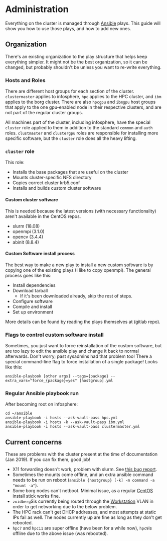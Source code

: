 # Administration

Everything on the cluster is managed through [Ansible](../../technologies/tools/ansible.md) plays. This guide will show you how to use those plays, and how to add new ones.

## Organization

There's an existing organization to the play structure that helps keep everything simpler. It might not be the best organization, so it can be changed, but probably shouldn't be unless you want to re-write everything.

### Hosts and Roles

There are different host groups for each section of the cluster. `clustermaster` applies to infosphere, `hpc` applies to the HPC cluster, and `ibm` applies to the borg cluster. There are also `hpcgpu` and `ibmgpu` host groups that apply to the one gpu-enabled node in their respective clusters, and are not part of the regular cluster groups.

All machines part of the cluster, including infosphere, have the special `cluster` role applied to them in addition to the standard `common` and `auth` roles. `clustmaster` and `clustergpu` roles are responsible for installing more specific software, but the `cluster` role does all the heavy lifting.

### `cluster` role

This role:

* Installs the base packages that are useful on the cluster
* Mounts cluster-specific NFS directory
* Copies correct cluster krb5.conf
* Installs and builds custom cluster software

#### Custom cluster software

This is needed because the latest versions \(with necessary functionality\) aren't available in the CentOS repos.

* slurm \(18.08\)
* openmpi \(3.1.0\)
* opencv \(3.4.4\)
* abinit \(8.8.4\)

#### Custom Software install process

The best way to make a new play to install a new custom software is by copying one of the existing plays \(I like to copy openmpi\). The general process goes like this:

* Install dependencies
* Download tarball
  * If it's been downloaded already, skip the rest of steps.
* Configure software
* Compile and install
* Set up environment

More details can be found by reading the plays themselves at \(gitlab repo\).

### Flags to control custom software install

Sometimes, you just want to force reinstallation of the custom software, but are too lazy to edit the ansible play and change it back to normal afterwards. Don't worry; past sysadmins had that problem too! There a special command-line flag to force installation of a single package! Looks like this:

```text
ansible-playbook [other args] --tags={package} --extra_vars="force_{package}=yes" [hostgroup].yml
```

### Regular Ansible playbook run

After becoming root on infosphere:

```text
cd ~/ansible
ansible-playbook -i hosts --ask-vault-pass hpc.yml
ansible-playbook -i hosts -k --ask-vault-pass ibm.yml
ansible-playbook -i hosts --ask-vault-pass clustermaster.yml
```

## Current concerns

These are problems with the cluster present at the time of documentation \(Jan 2019\). If you can fix them, good job!

* X11 forwarding doesn't work, problem with slurm. See [this bug report](https://bugs.schedmd.com/show_bug.cgi?id=5692).
* Sometimes the mounts come offline, and an extra ansible command needs to be run on reboot \(`ansible {hostgroup} [-k] -m command -a "mount -a"`\).
* Some borg nodes can't netboot. Minimal issue, as a regular [CentOS](../../technologies/servers/centos.md) install stick works fine.
* `zoidberg`Sis currently being routed through the [Workstation](../workstations/) VLAN in order to get networking due to the below problem.
* The HPC rack can't get DHCP addresses, and most attempts at static IPs fail as well. The nodes currently up are fine as long as they don't get rebooted.
* `hpc7` and `hpc11` are super offline \(have been for a while now\), `hpc9`is offline due to the above issue \(was rebooted\).

